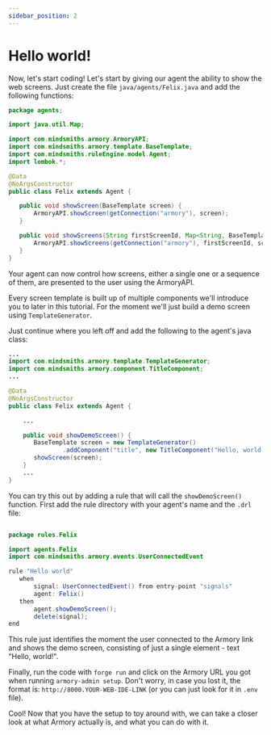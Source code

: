 ```yaml
---
sidebar_position: 2
---
```


# Hello world!

Now, let's start coding! 
Let's start by giving our agent the ability to show the web screens. Just create the file `java/agents/Felix.java` and add the following functions:

```java title="java/agents/Felix.java"
package agents;

import java.util.Map;

import com.mindsmiths.armory.ArmoryAPI;
import com.mindsmiths.armory.template.BaseTemplate;
import com.mindsmiths.ruleEngine.model.Agent;
import lombok.*;

@Data
@NoArgsConstructor
public class Felix extends Agent {

   public void showScreen(BaseTemplate screen) {
       ArmoryAPI.showScreen(getConnection("armory"), screen);
   }

   public void showScreens(String firstScreenId, Map<String, BaseTemplate> screens) {
       ArmoryAPI.showScreens(getConnection("armory"), firstScreenId, screens);
   }
}
```

Your agent can now control how screens, either a single one or a sequence of them, are presented to the user using the ArmoryAPI.  

Every screen template is built up of multiple components we'll introduce you to later in this tutorial. For the moment we'll just build a demo screen using `TemplateGenerator`.

Just continue where you left off and add the following to the agent's java class:

```java title="java/agents/Felix.java"
...
import com.mindsmiths.armory.template.TemplateGenerator;
import com.mindsmiths.armory.component.TitleComponent;
...

@Data
@NoArgsConstructor
public class Felix extends Agent {

    ...

    public void showDemoScreen() {
       BaseTemplate screen = new TemplateGenerator()
               .addComponent("title", new TitleComponent("Hello, world!"));
       showScreen(screen);
    }
    ...
}
```

You can try this out by adding a rule that will call the `showDemoScreen()` function. First add the rule directory with your agent's name and the `.drl` file: 

```java title="rules/felix/Felix.drl"

package rules.Felix

import agents.Felix
import com.mindsmiths.armory.events.UserConnectedEvent

rule "Hello world"
   when
       signal: UserConnectedEvent() from entry-point "signals"
       agent: Felix()
   then
       agent.showDemoScreen();
       delete(signal);
end
```

This rule just identifies the moment the user connected to the Armory link and shows the demo screen, consisting of just a single element - text "Hello, world!".

Finally, run the code with `forge run` and click on the Armory URL you got when running `armory-admin setup`.
Don't worry, in case you lost it, the format is: ```http://8000.YOUR-WEB-IDE-LINK``` (or you can just look for it in `.env` file). 

Cool! Now that you have the setup to toy around with, we can take a closer look at what Armory actually is, and what you can do with it.